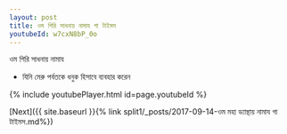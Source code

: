 ```yaml
---
layout: post
title: ওম গিরি সাধনায় নামায গা টাইমস
youtubeId: w7cxN8bP_0o
---
```

 
 
 ওম গিরি সাধনায় নামায  
 
 -  যিনি মেরু পর্বতকে ধনুক হিসাবে ব্যবহার করেন 
 
  
 
  
 
 
 
 
 
 


{% include youtubePlayer.html id=page.youtubeId %}
 
[Next]({{ site.baseurl }}{% link  split1/_posts/2017-09-14-ওম মহা ড্যান্থায় নামায গা টাইমস.md%})
 
